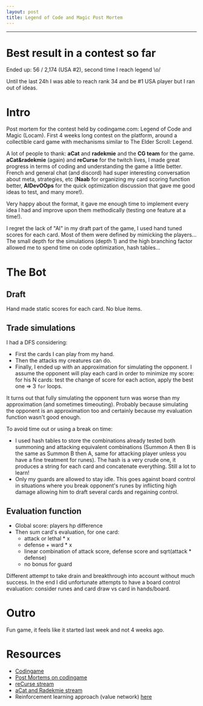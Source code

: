 ```yaml
---
layout: post
title: Legend of Code and Magic Post Mortem
---
```

___

# Best result in a contest so far
Ended up: 56 / 2,174 (USA #2), second time I reach legend \o/

Until the last 24h I was able to reach rank 34 and be #1 USA player but I ran out of ideas.

# Intro
Post mortem for the contest held by codingame.com: Legend of Code and Magic (Locam). First 4 weeks long contest on the platform, around a collectible card game with mechanisms similar to The Elder Scroll: Legend.

A lot of people to thank: **aCat** and **radekmie** and the **CG team** for the game. **aCat&radekmie** (again) and **reCurse** for the twitch lives, I made great progress in terms of coding and understanding the game a little better.
French and general chat (and discord) had super interesting conversation about meta, strategies, etc (**Naab** for organizing my card scoring function better, **AIDevOOps** for the quick optimization discussion that gave me good ideas to test, and many more!).

Very happy about the format, it gave me enough time to implement every idea I had and improve upon them methodically (testing one feature at a time!).

I regret the lack of "AI" in my draft part of the game, I used hand tuned scores for each card. Most of them were defined by mimicking the players... The small depth for the simulations (depth 1) and the high branching factor allowed me to spend time on code optimization, hash tables...

# The Bot

## Draft
Hand made static scores for each card. No blue items.

## Trade simulations
I had a DFS considering:
- First the cards I can play from my hand.
- Then the attacks my creatures can do.
- Finally, I ended up with an approximation for simulating the opponent. I assume the opponent will play each card in order to minimize my score: for his N cards: test the change of score for each action, apply the best one => 3 `for` loops.

It turns out that fully simulating the opponent turn was worse than my approximation (and sometimes timeouting). Probably because simulating the opponent is an approximation too and certainly because my evaluation function wasn't good enough.

To avoid time out or using a break on time:
- I used hash tables to store the combinations already tested both summoning and attacking equivalent combinations (Summon A then B is the same as Summon B then A, same for attacking player unless you have a fine treatment for runes). The hash is a very crude one, it produces a string for each card and concatenate everything. Still a lot to learn!
- Only my guards are allowed to stay idle. This goes against board control in situations where you break opponent's runes by inflicting high damage allowing him to draft several cards and regaining control.

## Evaluation function
- Global score: players hp difference
- Then sum card's evaluation, for one card:
   - attack or lethal * x
   - defense + ward * x
   - linear combination of attack score, defense score and sqrt(attack * defense)
   - no bonus for guard

Different attempt to take drain and breakthrough into account without much success. In the end I did unfortunate attempts to have a board control evaluation: consider runes and card draw vs card in hands/board.

# Outro

Fun game, it feels like it started last week and not 4 weeks ago.

# Resources

- [Codingame](www.codingame.com)
- [Post Mortems on codingame](https://www.codingame.com/forum/t/legends-of-code-magic-cc05-feedback-strategies/50996/5)
- [reCurse stream](https://www.youtube.com/watch?v=BU9b445CpaM)
- [aCat and Radekmie stream](https://www.youtube.com/watch?v=GQPCvs12R64&list=PLarKb0MFLwmjussHoTGnzQNV22drlgA6A)
- Reinforcement learning approach (value network) [here](https://github.com/eiisolver/LegendsOfCodeAndMagic/blob/master/README.md)